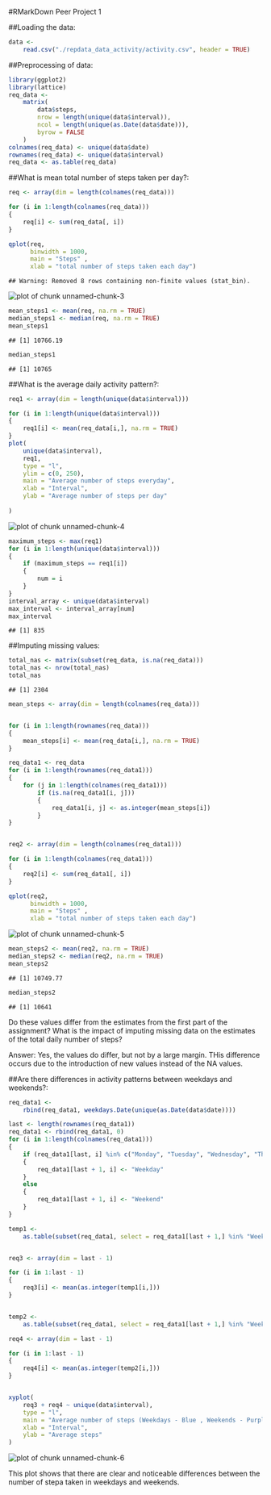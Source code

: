 #RMarkDown Peer Project 1

##Loading the data:


```r
data <-
    read.csv("./repdata_data_activity/activity.csv", header = TRUE)
```

##Preprocessing of data:

```r
library(ggplot2)
library(lattice)
req_data <-
    matrix(
        data$steps,
        nrow = length(unique(data$interval)),
        ncol = length(unique(as.Date(data$date))),
        byrow = FALSE
    )
colnames(req_data) <- unique(data$date)
rownames(req_data) <- unique(data$interval)
req_data <- as.table(req_data)
```

##What is mean total number of steps taken per day?:

```r
req <- array(dim = length(colnames(req_data)))

for (i in 1:length(colnames(req_data)))
{
    req[i] <- sum(req_data[, i])
}

qplot(req,
      binwidth = 1000,
      main = "Steps" ,
      xlab = "total number of steps taken each day")
```

```
## Warning: Removed 8 rows containing non-finite values (stat_bin).
```

![plot of chunk unnamed-chunk-3](figure/unnamed-chunk-3-1.png)

```r
mean_steps1 <- mean(req, na.rm = TRUE)
median_steps1 <- median(req, na.rm = TRUE)
mean_steps1
```

```
## [1] 10766.19
```

```r
median_steps1
```

```
## [1] 10765
```

##What is the average daily activity pattern?:

```r
req1 <- array(dim = length(unique(data$interval)))

for (i in 1:length(unique(data$interval)))
{
    req1[i] <- mean(req_data[i,], na.rm = TRUE)
}
plot(
    unique(data$interval),
    req1,
    type = "l",
    ylim = c(0, 250),
    main = "Average number of steps everyday",
    xlab = "Interval",
    ylab = "Average number of steps per day"
    
)
```

![plot of chunk unnamed-chunk-4](figure/unnamed-chunk-4-1.png)

```r
maximum_steps <- max(req1)
for (i in 1:length(unique(data$interval)))
{
    if (maximum_steps == req1[i])
    {
        num = i
    }
}
interval_array <- unique(data$interval)
max_interval <- interval_array[num]
max_interval
```

```
## [1] 835
```

##Imputing missing values:

```r
total_nas <- matrix(subset(req_data, is.na(req_data)))
total_nas <- nrow(total_nas)
total_nas
```

```
## [1] 2304
```

```r
mean_steps <- array(dim = length(colnames(req_data)))


for (i in 1:length(rownames(req_data)))
{
    mean_steps[i] <- mean(req_data[i,], na.rm = TRUE)
}

req_data1 <- req_data
for (i in 1:length(rownames(req_data1)))
{
    for (j in 1:length(colnames(req_data1)))
        if (is.na(req_data1[i, j]))
        {
            req_data1[i, j] <- as.integer(mean_steps[i])
        }
}


req2 <- array(dim = length(colnames(req_data1)))

for (i in 1:length(colnames(req_data1)))
{
    req2[i] <- sum(req_data1[, i])
}

qplot(req2,
      binwidth = 1000,
      main = "Steps" ,
      xlab = "total number of steps taken each day")
```

![plot of chunk unnamed-chunk-5](figure/unnamed-chunk-5-1.png)

```r
mean_steps2 <- mean(req2, na.rm = TRUE)
median_steps2 <- median(req2, na.rm = TRUE)
mean_steps2
```

```
## [1] 10749.77
```

```r
median_steps2
```

```
## [1] 10641
```
Do these values differ from the estimates from the first part of the assignment? What is the impact of imputing missing data on the estimates of the total daily number of steps?

Answer: Yes, the values do differ, but not by a large margin. THis difference occurs due to the introduction of new values instead of the NA values.

##Are there differences in activity patterns between weekdays and weekends?:

```r
req_data1 <-
    rbind(req_data1, weekdays.Date(unique(as.Date(data$date))))

last <- length(rownames(req_data1))
req_data1 <- rbind(req_data1, 0)
for (i in 1:length(colnames(req_data1)))
{
    if (req_data1[last, i] %in% c("Monday", "Tuesday", "Wednesday", "Thursday", "Friday"))
    {
        req_data1[last + 1, i] <- "Weekday"
    }
    else
    {
        req_data1[last + 1, i] <- "Weekend"
    }
}

temp1 <-
    as.table(subset(req_data1, select = req_data1[last + 1,] %in% "Weekday"))


req3 <- array(dim = last - 1)

for (i in 1:last - 1)
{
    req3[i] <- mean(as.integer(temp1[i,]))
}


temp2 <-
    as.table(subset(req_data1, select = req_data1[last + 1,] %in% "Weekend"))

req4 <- array(dim = last - 1)

for (i in 1:last - 1)
{
    req4[i] <- mean(as.integer(temp2[i,]))
}


xyplot(
    req3 + req4 ~ unique(data$interval),
    type = "l",
    main = "Average number of steps (Weekdays - Blue , Weekends - Purple)",
    xlab = "Interval",
    ylab = "Average steps"
)
```

![plot of chunk unnamed-chunk-6](figure/unnamed-chunk-6-1.png)

This plot shows that there are clear and noticeable differences between the number of stepa taken in weekdays and weekends.
